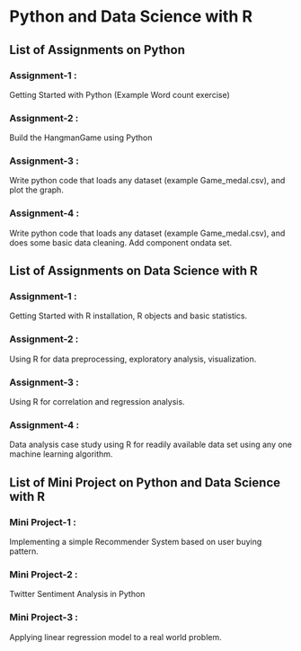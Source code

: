 # Python and Data Science with R 

## List of Assignments on Python
 
### Assignment-1 :
Getting Started with Python (Example Word count exercise)

### Assignment-2 :
Build the HangmanGame using Python

### Assignment-3 :
Write python code that loads any dataset (example Game_medal.csv), and plot the graph.

### Assignment-4 :
Write python code that loads any dataset (example Game_medal.csv), and does some basic data cleaning. Add component ondata set.

## List of Assignments on Data Science with R

### Assignment-1 :
Getting Started with R installation, R objects and basic statistics.

### Assignment-2 :
Using R for data preprocessing, exploratory analysis, visualization.

### Assignment-3 :
Using R for correlation and regression analysis.

### Assignment-4 :
Data  analysis  case  study  using  R  for  readily  available  data  set  using  any  one  machine  learning algorithm.

## List of Mini Project on Python and  Data Science with R

### Mini Project-1 :
Implementing a simple Recommender System based on user buying pattern.

### Mini Project-2 :
Twitter Sentiment Analysis in Python

### Mini Project-3 :
Applying linear regression model to a real world problem.